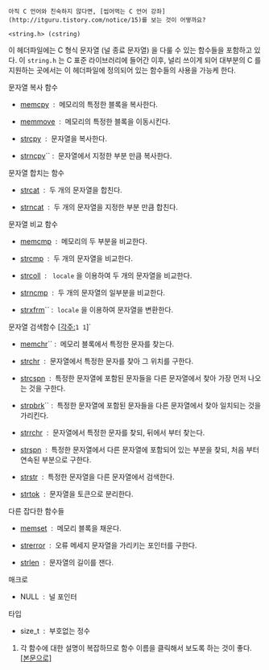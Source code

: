 


```warning
아직 C 언어와 친숙하지 않다면, [씹어먹는 C 언어 강좌](http://itguru.tistory.com/notice/15)를 보는 것이 어떻까요?

```

`<string.h> (cstring)`




이 헤더파일에는 C 형식 문자열 (널 종료 문자열) 을 다룰 수 있는 함수들을 포함하고 있다. 이 `string.h` 는 C 표준 라이브러리에 들어간 이후, 널리 쓰이게 되어 대부분의 C 를 지원하는 곳에서는 이 헤더파일에 정의되어 있는 함수들의 사용을 가능케 한다.

문자열 복사 함수


*  [memcpy](http://itguru.tistory.com/77)  :  메모리의 특정한 블록을 복사한다.



*  [memmove](http://itguru.tistory.com/78)  :  메모리의 특정한 블록을 이동시킨다.



*  [strcpy](http://itguru.tistory.com/79)  :  문자열을 복사한다.

*  [strncpy](http://itguru.tistory.com/80)`` :  문자열에서 지정한 부분 만큼 복사한다.




문자열 합치는 함수


*  [strcat](http://itguru.tistory.com/81)  :  두 개의 문자열을 합친다.

*  [strncat](http://itguru.tistory.com/82)  :  두 개의 문자열을 지정한 부분 만큼 합친다.


문자열 비교 함수


*  [memcmp](http://itguru.tistory.com/84)  :  메모리의 두 부분을 비교한다.

*  [strcmp](http://itguru.tistory.com/85)  :  두 개의 문자열을 비교한다.



*  [strcoll](http://itguru.tistory.com/86)  :   `locale` 을 이용하여 두 개의 문자열을 비교한다.



*  [strncmp](http://itguru.tistory.com/90)  :  두 개의 문자열의 일부분을 비교한다.

*  [strxfrm](http://itguru.tistory.com/91)`` :  `locale` 을 이용하여 문자열을 변환한다.




문자열 검색함수 [[각주:](#footnote_76_1)`1 1`]`


*  [memchr](http://itguru.tistory.com/92)`` :  메모리 블록에서 특정한 문자를 찾는다.



*  [strchr](http://itguru.tistory.com/93)  :  문자열에서 특정한 문자를 찾아 그 위치를 구한다.



*  [strcspn](http://itguru.tistory.com/94)  :  특정한 문자열에 포함된 문자들을 다른 문자열에서 찾아 가장 먼저 나오는 것을 구한다.



*  [strpbrk](http://itguru.tistory.com/95)`` :  특정한 문자열에 포함된 문자들을 다른 문자열에서 찾아 일치되는 것을 가리킨다.



*  [strrchr](http://itguru.tistory.com/96)  :  문자열에서 특정한 문자를 찾되, 뒤에서 부터 찾는다.



*  [strspn](http://itguru.tistory.com/97)  :  특정한 문자열에서 다른 문자열에 포함되어 있는 부분을 찾되, 처음 부터 연속된 부분으로 구한다.

*  [strstr](http://itguru.tistory.com/101)  :  특정한 문자열을 다른 문자열에서 검색한다.



*  [strtok](http://itguru.tistory.com/102)  :  문자열을 토큰으로 분리한다.


다른 잡다한 함수들


*  [memset](http://itguru.tistory.com/104)  :  메모리 블록을 채운다.



*  [strerror](http://itguru.tistory.com/105)  :  오류 메세지 문자열을 가리키는 포인터를 구한다.

*  [strlen](http://itguru.tistory.com/106)  :  문자열의 길이를 잰다.




매크로


* NULL  :  널 포인터




타입


* size_t  :  부호없는 정수





1. 각 함수에 대한 설명이 복잡하므로 함수 이름을 클릭해서 보도록 하는 것이 좋다.
 [[본문으로]](#footnote_link_76_1)



